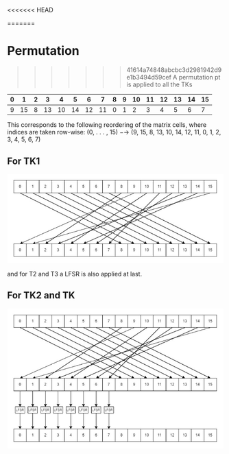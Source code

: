 <<<<<<< HEAD

=======
# Permutation
>>>>>>> 41614a74848abcbc3d2981942d9e1b3494d59cef
A permutation pt is applied to all the TKs

| 0 |  1 | 2 |  3 |  4 |  5 |  6 |  7 | 8 | 9 | 10 | 11 | 12 | 13 | 14 | 15 |
| - | -- | - | -- | -- | -- | -- | -- | - | - | -- | -- | -- | -- | -- | -- |
| 9 | 15 | 8 | 13 | 10 | 14 | 12 | 11 | 0 | 1 | 2  | 3  | 4  | 5  | 6  | 7  |

This corresponds
to the following reordering of the matrix cells, where indices are taken row-wise:
(0, . . . , 15) −→ (9, 15, 8, 13, 10, 14, 12, 11, 0, 1, 2, 3, 4, 5, 6, 7)

## For TK1
![Tweakey update for TK1](../../images/tweakeyupdateT1.jpg)

and for T2 and T3 a LFSR is also applied at last.
## For TK2 and TK
![Tweakey update for TK2 and TK3](../../images/tweakeyscheduleT2.jpg)
